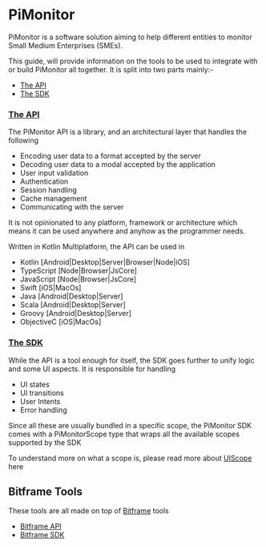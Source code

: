# PiMonitor

PiMonitor is a software solution aiming to help different entities to monitor Small Medium Enterprises (SMEs).

This guide, will provide information on the tools to be used to integrate with or build PiMonitor all together. It is split into two parts mainly:-

- [The API](./api/ReadMe.md)
- [The SDK](./sdk/ReadMe.md)

### [The API](./api/ReadMe.md)

The PiMonitor API is a library, and an architectural layer that handles the following

- Encoding user data to a format accepted by the server
- Decoding user data to a modal accepted by the application
- User input validation
- Authentication
- Session handling
- Cache management
- Communicating with the server

It is not opinionated to any platform, framework or architecture which means it can be used anywhere and anyhow as the programmer needs.

Written in Kotlin Multiplatform, the API can be used in

- Kotlin [Android|Desktop|Server|Browser|Node|iOS]
- TypeScript [Node|Browser|JsCore]
- JavaScript [Node|Browser|JsCore]
- Swift [iOS|MacOs]
- Java [Android|Desktop|Server]
- Scala [Android|Desktop|Server]
- Groovy [Android|Desktop|Server]
- ObjectiveC [iOS|MacOs]

### [The SDK](./sdk/ReadMe.md)

While the API is a tool enough for itself, the SDK goes further to unify logic and some UI aspects. It is responsible for handling

- UI states
- UI transitions
- User Intents
- Error handling

Since all these are usually bundled in a specific scope, the PiMonitor SDK comes with a PiMonitorScope type that wraps all the available scopes supported by the SDK

To understand more on what a scope is, please read more about [UIScope](../bitframe/sdk/core/UIScope.md) here

## Bitframe Tools

These tools are all made on top of [Bitframe](../bitframe/ReadMe.md) tools

- [Bitframe API](../bitframe/api/ReadMe.md)
- [Bitframe SDK](../bitframe/sdk/ReadMe.md)